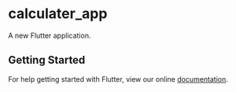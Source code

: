 # calculater_app

A new Flutter application.

## Getting Started

For help getting started with Flutter, view our online
[documentation](https://flutter.io/).
